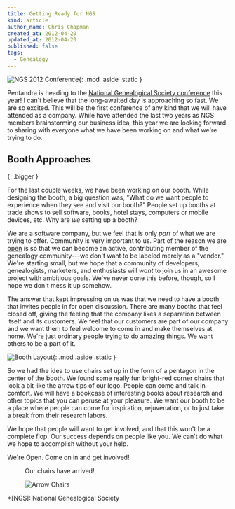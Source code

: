 ```yaml
---
title: Getting Ready for NGS
kind: article
author_name: Chris Chapman
created_at: 2012-04-20
updated_at: 2012-04-20
published: false
tags:
  - Genealogy
---
```


![NGS 2012 Conference](/images/2012_NGS_Logo_Final.jpg){: .mod .aside .static }

Pentandra is heading to the [National Genealogical Society
conference](http://www.ngsgenealogy.org/cs/conference_info) this year! I can't
believe that the long-awaited day is approaching so fast. We are so excited.
This will be the first conference of any kind that we will have attended as a
company. While have attended the last two years as NGS members brainstorming
our business idea, this year we are looking forward to sharing with everyone
what we have been working on and what we're trying to do.

## Booth Approaches
{: .bigger }

For the last couple weeks, we have been working on our booth. While designing
the booth, a big question was, "What do we want people to experience when they
see and visit our booth?" People set up booths at trade shows to sell software,
books, hotel stays, computers or mobile devices, etc. Why are _we_ setting up a
booth?

We are a software company, but we feel that is only *part* of what we are
trying to offer. Community is very important to us. Part of the reason we are
[open](/open/) is so that we can become an active, contributing member of the
genealogy community---we don't want to be labeled merely as a "vendor." We're
starting small, but we hope that a community of developers, genealogists,
marketers, and enthusiasts will _want_ to join us in an awesome project with
ambitious goals. We've never done this before, though, so I hope we don't mess
it up somehow.

The answer that kept impressing on us was that we need to have a booth that
invites people in for open discussion. There are many booths that feel closed
off, giving the feeling that the company likes a separation between itself and
its customers. We feel that our customers are part of our company and we want
them to feel welcome to come in and make themselves at home. We're just
ordinary people trying to do amazing things. We want others to be a part of it.

![Booth Layout](/images/booth.png){: .mod .aside .static }

So we had the idea to use chairs set up in the form of a pentagon in the center
of the booth. We found some really fun bright-red corner chairs that look a bit
like the arrow tips of our logo. People can come and talk in comfort. We will
have a bookcase of interesting books about research and other topics that you
can peruse at your pleasure. We want our booth to be a place where people can
come for inspiration, rejuvenation, or to just take a break from their research
labors.

We hope that people will want to get involved, and that this won't be a
complete flop. Our success depends on people like you. We can't do what we hope
to accomplish without your help.

We're Open. Come on in and get involved!

<figure class="mod">
  <figcaption><p>Our chairs have arrived!</p></figcaption>
  <img title="Arrow Chairs" src="/images/chairarrival.jpg" class="photo" />
</figure>

*[NGS]: National Genealogical Society
